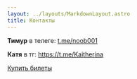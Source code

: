 ```yaml
---
layout: ../layouts/MarkdownLayout.astro
title: Контакты
---
```



**Тимур** в телеге: [t.me/noob001](http://t.me/noob001)

**Катя** в тг: https://t.me/Kaitherina

[Купить билеты](/tickets/)
